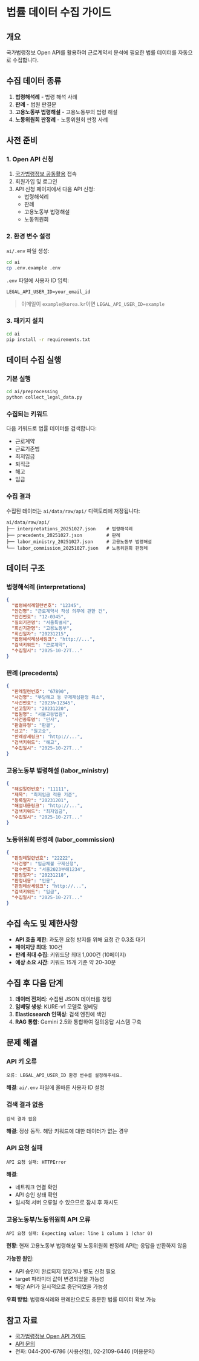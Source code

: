 # 법률 데이터 수집 가이드

## 개요

국가법령정보 Open API를 활용하여 근로계약서 분석에 필요한 법률 데이터를 자동으로 수집합니다.

## 수집 데이터 종류

1. **법령해석례** - 법령 해석 사례
2. **판례** - 법원 판결문
3. **고용노동부 법령해설** - 고용노동부의 법령 해설
4. **노동위원회 판정례** - 노동위원회 판정 사례

## 사전 준비

### 1. Open API 신청

1. [국가법령정보 공동활용](https://open.law.go.kr) 접속
2. 회원가입 및 로그인
3. API 신청 페이지에서 다음 API 신청:
   - 법령해석례
   - 판례
   - 고용노동부 법령해설
   - 노동위원회

### 2. 환경 변수 설정

`ai/.env` 파일 생성:

```bash
cd ai
cp .env.example .env
```

`.env` 파일에 사용자 ID 입력:

```
LEGAL_API_USER_ID=your_email_id
```

> 이메일이 `example@korea.kr`이면 `LEGAL_API_USER_ID=example`

### 3. 패키지 설치

```bash
cd ai
pip install -r requirements.txt
```

## 데이터 수집 실행

### 기본 실행

```bash
cd ai/preprocessing
python collect_legal_data.py
```

### 수집되는 키워드

다음 키워드로 법률 데이터를 검색합니다:

- 근로계약
- 근로기준법
- 최저임금
- 퇴직금
- 해고
- 임금

### 수집 결과

수집된 데이터는 `ai/data/raw/api/` 디렉토리에 저장됩니다:

```
ai/data/raw/api/
├── interpretations_20251027.json    # 법령해석례
├── precedents_20251027.json         # 판례
├── labor_ministry_20251027.json     # 고용노동부 법령해설
└── labor_commission_20251027.json   # 노동위원회 판정례
```

## 데이터 구조

### 법령해석례 (interpretations)

```json
{
  "법령해석례일련번호": "12345",
  "안건명": "근로계약서 작성 의무에 관한 건",
  "안건번호": "12-0345",
  "질의기관명": "서울특별시",
  "회신기관명": "고용노동부",
  "회신일자": "20231215",
  "법령해석례상세링크": "http://...",
  "검색키워드": "근로계약",
  "수집일시": "2025-10-27T..."
}
```

### 판례 (precedents)

```json
{
  "판례일련번호": "67890",
  "사건명": "부당해고 등 구제재심판정 취소",
  "사건번호": "2023누12345",
  "선고일자": "20231220",
  "법원명": "서울고등법원",
  "사건종류명": "민사",
  "판결유형": "판결",
  "선고": "원고승",
  "판례상세링크": "http://...",
  "검색키워드": "해고",
  "수집일시": "2025-10-27T..."
}
```

### 고용노동부 법령해설 (labor_ministry)

```json
{
  "해설일련번호": "11111",
  "제목": "최저임금 적용 기준",
  "등록일자": "20231201",
  "해설내용링크": "http://...",
  "검색키워드": "최저임금",
  "수집일시": "2025-10-27T..."
}
```

### 노동위원회 판정례 (labor_commission)

```json
{
  "판정례일련번호": "22222",
  "사건명": "임금체불 구제신청",
  "접수번호": "서울2023부해1234",
  "판정일자": "20231218",
  "판정내용": "인용",
  "판정례상세링크": "http://...",
  "검색키워드": "임금",
  "수집일시": "2025-10-27T..."
}
```

## 수집 속도 및 제한사항

- **API 호출 제한**: 과도한 요청 방지를 위해 요청 간 0.3초 대기
- **페이지당 최대**: 100건
- **판례 최대 수집**: 키워드당 최대 1,000건 (10페이지)
- **예상 소요 시간**: 키워드 15개 기준 약 20-30분

## 수집 후 다음 단계

1. **데이터 전처리**: 수집된 JSON 데이터를 청킹
2. **임베딩 생성**: KURE-v1 모델로 임베딩
3. **Elasticsearch 인덱싱**: 검색 엔진에 색인
4. **RAG 통합**: Gemini 2.5와 통합하여 질의응답 시스템 구축

## 문제 해결

### API 키 오류

```
오류: LEGAL_API_USER_ID 환경 변수를 설정해주세요.
```

**해결**: `ai/.env` 파일에 올바른 사용자 ID 설정

### 검색 결과 없음

```
검색 결과 없음
```

**해결**: 정상 동작. 해당 키워드에 대한 데이터가 없는 경우

### API 요청 실패

```
API 요청 실패: HTTPError
```

**해결**:
- 네트워크 연결 확인
- API 승인 상태 확인
- 일시적 서버 오류일 수 있으므로 잠시 후 재시도

### 고용노동부/노동위원회 API 오류

```
API 요청 실패: Expecting value: line 1 column 1 (char 0)
```

**현황**: 현재 고용노동부 법령해설 및 노동위원회 판정례 API는 응답을 반환하지 않음

**가능한 원인**:
- API 승인이 완료되지 않았거나 별도 신청 필요
- target 파라미터 값이 변경되었을 가능성
- 해당 API가 일시적으로 중단되었을 가능성

**우회 방법**: 법령해석례와 판례만으로도 충분한 법률 데이터 확보 가능

## 참고 자료

- [국가법령정보 Open API 가이드](https://open.law.go.kr/LSO/openApi/guideList.do)
- [API 문의](mailto:lawmanager@korea.kr)
- 전화: 044-200-6786 (사용신청), 02-2109-6446 (이용문의)
